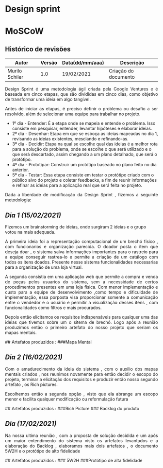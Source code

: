 # Design sprint

# MoSCoW


## **Histórico de revisões**
Autor | Versão | Data(dd/mm/aaa) | Descrição 
---- | ----------- | ------ | ---------
Murilo Schiler | 1.0 | 19/02/2021 | Criação do documento

<p align="justify">Design Sprint é uma metodologia ágil criada pela Google Ventures e é baseada em cinco etapas, que são divididas em cinco dias, como objetivo de transformar uma ideia em algo tangível.</p>

<p align="justify">
Antes de iniciar as etapas, é preciso definir o problema ou desafio a ser resolvido, além de selecionar uma equipe para trabalhar no projeto.</p>



<ul>
<li>1º dia - Entender: É a etapa onde se mapeia e entende o problema. Isso consiste em pesquisar, entender, levantar hipóteses e elaborar ideias.</li>
<li>2º dia - Desenhar: Etapa em que se esboça as ideias mapeadas no dia 1, revisando as ideias existentes, mesclando e refinando-as.</li>
<li>3º dia - Decidir: Etapa na qual se escolhe qual das ideias é a melhor rota para a solução do problema, onde se escolhe o que será utilizado e o que será descartado, assim chegando a um plano detalhado, que será o protótipo.</li>
<li>4º dia - Prototipar: Construir um protótipo baseado no plano feito no dia anterior.</li>
<li>5º dia - Testar: Essa etapa consiste em testar o protótipo criado com o público alvo do projeto e coletar feedbacks, a fim de reunir informações e refinar as ideias para a aplicação real que será feita no projeto.</li>

</ul>

<p align="justify">
Dada a liberdade de modificação da Design Sprint , fizemos a seguinte metodologia:
</p>

## *Dia 1 (15/02/2021)*
Fizemos um brainstorming de ideias, onde surgiram 2 ideias e o grupo votou na mais adequada.


<p align="justify">
A primeira ideia foi a representação computacional de um brechó físico , com funcionarios e organização parecida. O doador posta o item que deseja doar , o sistema salva informações importantes para o rastreio para a equipe conseguir rastrea-lo e permite a criação de um catálogo com todos os itens doados. Presente nesse sistema funcionalidades necessarias para a organização de uma loja virtual.</p>

<p align="justify">
A segunda consistia em uma aplicação web que permite a compra e venda de peças pelos usuarios do sistema, sem a necessidade de certos procedimentos presentes em uma loja fisica. Com menor implementação e custo para a equipe de desenvolvimento ,como tempo e dificuldade de implementação, essa porposta visa proporcionar somente a comunicação entre o vendedor e o usuário e permitir a visualização desses itens , com funcionalidades como filtros e mais procurados.
</p>

<p align="justify">
Depois então elicitamos os requisitos indispensáveis para qualquer uma das ideias que tivemos sobre um o sitema de brechó. Logo após a reunião produzimos então o primeiro artefato do nosso projeto que seriam os mapas mentais. 
</p>
## Artefatos produzidos :
###Mapa Mental

## *Dia 2 (16/02/2021)*
<p align="justify">
Com o amadurecimento da ideia do sistema , com o auxilio dos mapas mentais criados , nos reunimos novamente para então decidir o escopo do projeto, terminar a elicitação dos requisitos e produzir então nosso segundo artefato , os Rich pictures.
</p>

<p align="justify">
Escolhemos então a segunda opção , visto que ela abrange um escopo menor e facilita qualquer modificação ou reformulação futura
</p>
## Artefatos produzidos :
###Rich Picture
### Backlog do produto  


## *Dia  (17/02/2021)*
<p align="justify">
Na nossa ultima reunião , com a proposta de solução decidida e um após um maior entendimento do sistema visto os artefatos levantados e a elaboração do Backlog , elaboramos mais dois artefatos , o documento 5W2H e o protótipo de alto fidelidade
</p>
## Artefatos produzidos :
### 5W2H
###Protótipo de alta fidelidade

